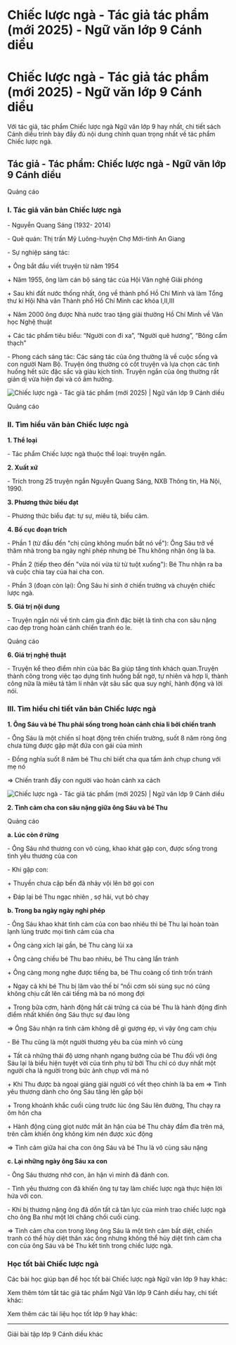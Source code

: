 # Chiếc lược ngà - Tác giả tác phẩm (mới 2025) - Ngữ văn lớp 9 Cánh diều

# Chiếc lược ngà - Tác giả tác phẩm (mới 2025) - Ngữ văn lớp 9 Cánh diều

Với tác giả, tác phẩm Chiếc lược ngà Ngữ văn lớp 9 hay nhất, chi tiết sách Cánh diều trình bày đầy đủ nội dung chính quan trọng nhất về tác phẩm Chiếc lược ngà.

## Tác giả - Tác phẩm: Chiếc lược ngà - Ngữ văn lớp 9 Cánh diều

Quảng cáo

### **I. Tác giả văn bản Chiếc lược ngà**

\- Nguyễn Quang Sáng (1932- 2014)

\- Quê quán: Thị trấn Mỹ Luông-huyện Chợ Mới-tỉnh An Giang

\- Sự nghiệp sáng tác:

\+ Ông bắt đầu viết truyện từ năm 1954

\+ Năm 1955, ông làm cán bộ sáng tác của Hội Văn nghệ Giải phóng

\+ Sau khi đất nước thống nhất, ông về thành phố Hồ Chí Minh và làm Tổng thư kí Hội Nhà văn Thành phố Hồ Chí Minh các khóa I,II,III

\+ Năm 2000 ông được Nhà nước trao tặng giải thưởng Hồ Chí Minh về Văn học Nghệ thuật

\+ Các tác phẩm tiêu biểu: “Người con đi xa”, “Người quê hương”, “Bông cẩm thạch”

\- Phong cách sáng tác: Các sáng tác của ông thường là về cuộc sống và con người Nam Bộ. Truyện ông thường có cốt truyện và lựa chọn các tình huống hết sức đặc sắc và giàu kịch tính. Truyện ngắn của ông thường rất giản dị vừa hiện đại và có âm hưởng.

![Chiếc lược ngà - Tác giả tác phẩm \(mới 2025\) | Ngữ văn lớp 9 Cánh diều](https://vietjack.com/soan-van-lop-9-cd/images/tac-gia-tac-pham-chiec-luoc-nga.PNG)

Quảng cáo

### **II. Tìm hiểu văn bản Chiếc lược ngà**

**1\. Thể loại**

\- Tác phẩm Chiếc lược ngà thuộc thể loại: truyện ngắn.

**2\. Xuất xứ**

\- Trích trong 25 truyện ngắn Nguyễn Quang Sáng, NXB Thông tin, Hà Nội, 1990.

**3\. Phương thức biểu đạt**

\- Phương thức biểu đạt: tự sự, miêu tả, biểu cảm.

**4\. Bố cục đoạn trích**

\- Phần 1 (từ đầu đến "chị cũng không muốn bắt nó về"): Ông Sáu trở về thăm nhà trong ba ngày nghỉ phép nhưng bé Thu không nhận ông là ba.

\- Phần 2 (tiếp theo đến "vừa nói vừa từ từ tuột xuống"): Bé Thu nhận ra ba và cuộc chia tay của hai cha con.

\- Phần 3 (đoạn còn lại): Ông Sáu hi sinh ở chiến trường và chuyện chiếc lược ngà.

**5\. Giá trị nội dung**

\- Truyện ngắn nói về tình cảm gia đình đặc biệt là tình cha con sâu nặng cao đẹp trong hoàn cảnh chiến tranh éo le.

Quảng cáo

**6\. Giá trị nghệ thuật**

\- Truyện kể theo điểm nhìn của bác Ba giúp tăng tính khách quan.Truyện thành công trong việc tạo dựng tình huống bất ngờ, tự nhiên và hợp lí, thành công nữa là miêu tả tâm lí nhân vật sâu sắc qua suy nghĩ, hành động và lời nói.

### **III. Tìm hiểu chi tiết văn bản Chiếc lược ngà**

**1\. Ông Sáu và bé Thu phải sống trong hoàn cảnh chia li bởi chiến tranh**

\- Ông Sáu là một chiến sĩ hoạt động trên chiến trường, suốt 8 năm ròng ông chưa từng được gặp mặt đứa con gái của mình

\- Đồng nghĩa suốt 8 năm bé Thu chỉ biết cha qua tấm ảnh chụp chung với mẹ nó

⇒ Chiến tranh đẩy con người vào hoàn cảnh xa cách

![Chiếc lược ngà - Tác giả tác phẩm \(mới 2025\) | Ngữ văn lớp 9 Cánh diều](https://vietjack.com/soan-van-lop-9-cd/images/tac-gia-tac-pham-chiec-luoc-nga-1.PNG)

**2\. Tình cảm cha con sâu nặng giữa ông Sáu và bé Thu**

Quảng cáo

**a. Lúc còn ở rừng**

\- Ông Sáu nhớ thương con vô cùng, khao khát gặp con, được sống trong tình yêu thương của con

\- Khi gặp con:

\+ Thuyền chưa cập bến đã nhảy vội lên bờ gọi con

\+ Đáp lại bé Thu ngạc nhiên , sợ hãi, vụt bỏ chạy

**b. Trong ba ngày ngày nghỉ phép**

\- Ông Sáu khao khát tình cảm của con bao nhiêu thì bé Thu lại hoàn toàn lạnh lùng trước mọi tình cảm của cha

\+ Ông càng xích lại gần, bé Thu càng lùi xa

\+ Ông càng chiều bé Thu bao nhiêu, bé Thu càng lẩn tránh

\+ Ông càng mong nghe được tiếng ba, bé Thu coàng cố tình trốn tránh

\+ Ngay cả khi bé Thu bị lâm vào thế bí “nồi cơm sôi sùng sục nó cũng không chịu cất lên cái tiếng mà ba nó mong đợi

\+ Trong bữa cơm, hành động hất cái trứng cá của bé Thu là hành động đỉnh điểm nhất khiến ông Sáu thực sự đau lòng

⇒ Ông Sáu nhận ra tình cảm không dễ gì gượng ép, vì vậy ông cam chịu

\- Bé Thu cũng là một người thương yêu ba của mình vô cùng

\+ Tất cả những thái độ ương nhạnh ngang bướng của bé Thu đối với ông Sáu lại là biểu hiện tuyệt vời của tình phụ tử bởi Thu chỉ có duy nhất một người cha là người trong bức ảnh chụp với má nó

\+ Khi Thu được bà ngoại giảng giải người có vết thẹo chính là ba em ⇒ Tình yêu thương dành cho ông Sáu tăng lên gấp bội

\+ Trong khoảnh khắc cuối cùng trước lúc ông Sáu lên đường, Thu chạy ra ôm hôn cha

\+ Hành động cùng giọt nước mắt ân hận của bé Thu chảy đầm đìa trên má, trên cằm khiến ông không kìm nén được xúc động

⇒ Tình cảm giữa hai cha con ông Sáu và bé Thu là vô cùng sâu nặng

**c. Lại những ngày ông Sáu xa con**

\- Ông Sáu thương nhớ con, ân hận vì mình đã đánh con.

\- Tình yêu thương con đã khiến ông tự tay làm chiếc lược ngà thực hiện lời hứa với con.

\- Khi bị thương nặng ông đã dồn tất cả tàn lực của mình trao chiếc lược ngà cho ông Ba như một lời chăng chối cuối cùng.

⇒ Tình cảm cha con trong lòng ông Sáu là một tình cảm bất diệt, chiến tranh có thể hủy diệt thân xác ông nhưng không thể hủy diệt tình cảm cha con của ông Sáu và bé Thu kết tinh trong chiếc lược ngà.

### **Học tốt bài Chiếc lược ngà**

Các bài học giúp bạn để học tốt bài Chiếc lược ngà Ngữ văn lớp 9 hay khác:

Xem thêm tóm tắt tác giả tác phẩm Ngữ Văn lớp 9 Cánh diều hay, chi tiết khác:

Xem thêm các tài liệu học tốt lớp 9 hay khác:

* * *

Giải bài tập lớp 9 Cánh diều khác
